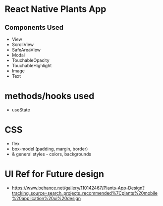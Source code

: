 # React Native Plants App

## Components Used

- View
- ScrollView
- SafeAreaView
- Modal
- TouchableOpacity
- TouchableHighlight
- Image
- Text

# methods/hooks used

- useState

# CSS

- flex
- box-model (padding, margin, border)
- & general styles - colors, backgrounds

# UI Ref for Future design

- https://www.behance.net/gallery/110142467/Plants-App-Design?tracking_source=search_projects_recommended%7Cplants%20mobile%20application%20ui%20design
